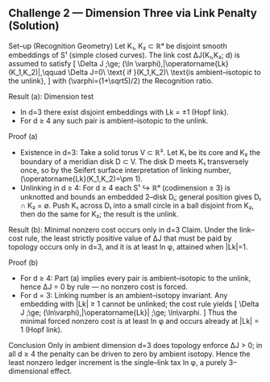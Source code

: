 ## Challenge 2 — Dimension Three via Link Penalty (Solution)

Set–up (Recognition Geometry)
Let K₁, K₂ ⊂ ℝᵈ be disjoint smooth embeddings of S¹ (simple closed curves). The link cost ΔJ(K₁,K₂; d) is assumed to satisfy
\[
  \Delta J \;\ge\; (\ln \varphi)\,|\operatorname{Lk}(K_1,K_2)|,\qquad
  \Delta J=0\ \text{ if }(K_1,K_2)\ \text{is ambient–isotopic to the unlink},
\]
with \(\varphi=(1+\sqrt5)/2\) the Recognition ratio.

Result (a): Dimension test
- In d=3 there exist disjoint embeddings with Lk = ±1 (Hopf link).
- For d ≥ 4 any such pair is ambient–isotopic to the unlink.

Proof (a)
- Existence in d=3: Take a solid torus V ⊂ ℝ³. Let K₁ be its core and K₂ the boundary of a meridian disk D ⊂ V. The disk D meets K₁ transversely once, so by the Seifert surface interpretation of linking number, \(\operatorname{Lk}(K_1,K_2)=\pm 1\).
- Unlinking in d ≥ 4: For d ≥ 4 each S¹ ↪ ℝᵈ (codimension ≥ 3) is unknotted and bounds an embedded 2–disk Dᵢ; general position gives D₁ ∩ K₂ = ∅. Push K₁ across D₁ into a small circle in a ball disjoint from K₂, then do the same for K₂; the result is the unlink.

Result (b): Minimal nonzero cost occurs only in d=3
Claim. Under the link–cost rule, the least strictly positive value of ΔJ that must be paid by topology occurs only in d=3, and it is at least ln φ, attained when |Lk|=1.

Proof (b)
- For d ≥ 4: Part (a) implies every pair is ambient–isotopic to the unlink, hence ΔJ = 0 by rule — no nonzero cost is forced.
- For d = 3: Linking number is an ambient–isotopy invariant. Any embedding with |Lk| ≥ 1 cannot be unlinked; the cost rule yields
  \[ \Delta J \;\ge\; (\ln\varphi)\,|\operatorname{Lk}| \;\ge\; \ln\varphi. \]
  Thus the minimal forced nonzero cost is at least ln φ and occurs already at |Lk| = 1 (Hopf link).

Conclusion
Only in ambient dimension d=3 does topology enforce ΔJ > 0; in all d ≥ 4 the penalty can be driven to zero by ambient isotopy. Hence the least nonzero ledger increment is the single–link tax ln φ, a purely 3–dimensional effect.


